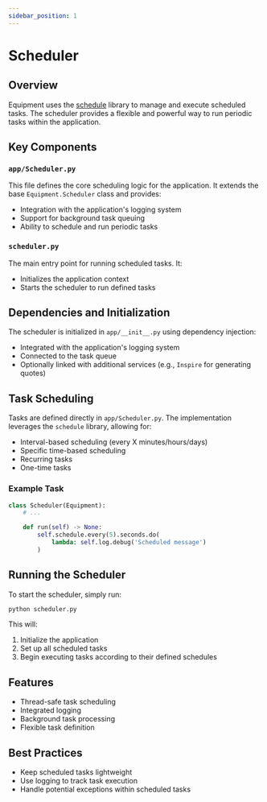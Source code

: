 ```yaml
---
sidebar_position: 1
---
```


# Scheduler

## Overview

Equipment uses the [schedule](https://schedule.readthedocs.io) library to manage and execute scheduled tasks. The scheduler provides a flexible and powerful way to run periodic tasks within the application.

## Key Components

### `app/Scheduler.py`
This file defines the core scheduling logic for the application. It extends the base `Equipment.Scheduler` class and provides:
- Integration with the application's logging system
- Support for background task queuing
- Ability to schedule and run periodic tasks

### `scheduler.py`
The main entry point for running scheduled tasks. It:
- Initializes the application context
- Starts the scheduler to run defined tasks

## Dependencies and Initialization

The scheduler is initialized in `app/__init__.py` using dependency injection:
- Integrated with the application's logging system
- Connected to the task queue
- Optionally linked with additional services (e.g., `Inspire` for generating quotes)

## Task Scheduling

Tasks are defined directly in `app/Scheduler.py`. The implementation leverages the `schedule` library, allowing for:
- Interval-based scheduling (every X minutes/hours/days)
- Specific time-based scheduling
- Recurring tasks
- One-time tasks

### Example Task
```python
class Scheduler(Equipment):
    # ...

    def run(self) -> None:
        self.schedule.every(5).seconds.do(
            lambda: self.log.debug('Scheduled message')
        )
```

## Running the Scheduler

To start the scheduler, simply run:
```bash
python scheduler.py
```

This will:
1. Initialize the application
2. Set up all scheduled tasks
3. Begin executing tasks according to their defined schedules

## Features
- Thread-safe task scheduling
- Integrated logging
- Background task processing
- Flexible task definition

## Best Practices
- Keep scheduled tasks lightweight
- Use logging to track task execution
- Handle potential exceptions within scheduled tasks
